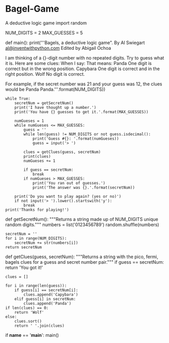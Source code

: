 # Bagel-Game
A deductive logic game
import random

NUM_DIGITS = 2
MAX_GUESSES = 5

def main():
    print('''Bagels, a deductive logic game".
By Al Swiegart al@inventwithpython.com
Edited by Abigail Ochoa

I am thinking of a {}-digit number with no repeated digits.
Try to guess what it is.  Here are some clues:
When I say:     That means:
  Panda          One digit is correct but in the wrong position.
  Capybara       One digit is correct and in the right position.
  Wolf           No digit is correct.

For example, if the secret number was 21 and your guess was 12, the
clues would be Panda Panda.'''.format(NUM_DIGITS))

    while True:
        secretNum = getSecretNum()
        print('I have thought up a number.')
        print('You have {} guesses to get it.'.format(MAX_GUESSES))

        numGueses = 1
        while numGueses <= MAX_GUESSES:
            guess = ''
            while len(guess) != NUM_DIGITS or not guess.isdecimal():
                print('Guess #{}: '.format(numGueses))
                guess = input('> ')

            clues = getClues(guess, secretNum)
            print(clues)
            numGueses += 1

            if guess == secretNum:
                break
            if numGueses > MAX_GUESSES:
                print('You ran out of guesses.')
                print('The answer was {}.'.format(secretNum))

        print('Do you want to play again? (yes or no)')
        if not input('> ').lower().startswith('y'):
            break
    print('Thanks for playing!')

def getSecretNum():
    """Returns a string made up of NUM_DIGITS unique random digits."""
    numbers = list('0123456789')
    random.shuffle(numbers)

    secretNum = ''
    for i in range(NUM_DIGITS):
        secretNum += str(numbers[i])
    return secretNum

def getClues(guess, secretNum):
    """Returns a string with the pico, fermi, bagels clues for a guess
    and secret number pair."""
    if guess == secretNum:
            return 'You got it!'

    clues = []

    for i in range(len(guess)):
        if guess[i] == secretNum[i]:
            clues.append('Capybara')
        elif guess[i] in secretNum:
            clues.append('Panda')
    if len(clues) == 0:
        return 'Wolf'
    else:
        clues.sort()
        return ' '.join(clues)

if __name__ == '__main__':
    main()
